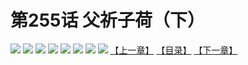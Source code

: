 # 第255话 父祈子荷（下）
![](https://mhpic.xiaomingtaiji.net/comic/D/斗破苍穹拆分版/255话/1.jpg-zymk.middle.webp)
![](https://mhpic.xiaomingtaiji.net/comic/D/斗破苍穹拆分版/255话/2.jpg-zymk.middle.webp)
![](https://mhpic.xiaomingtaiji.net/comic/D/斗破苍穹拆分版/255话/3.jpg-zymk.middle.webp)
![](https://mhpic.xiaomingtaiji.net/comic/D/斗破苍穹拆分版/255话/4.jpg-zymk.middle.webp)
![](https://mhpic.xiaomingtaiji.net/comic/D/斗破苍穹拆分版/255话/5.jpg-zymk.middle.webp)
![](https://mhpic.xiaomingtaiji.net/comic/D/斗破苍穹拆分版/255话/6.jpg-zymk.middle.webp)
![](https://mhpic.xiaomingtaiji.net/comic/D/斗破苍穹拆分版/255话/7.jpg-zymk.middle.webp)
![](https://mhpic.xiaomingtaiji.net/comic/D/斗破苍穹拆分版/255话/8.jpg-zymk.middle.webp)
[【上一章】](./254.md)
[【目录】](./README.md)
[【下一章】](./256.md)
